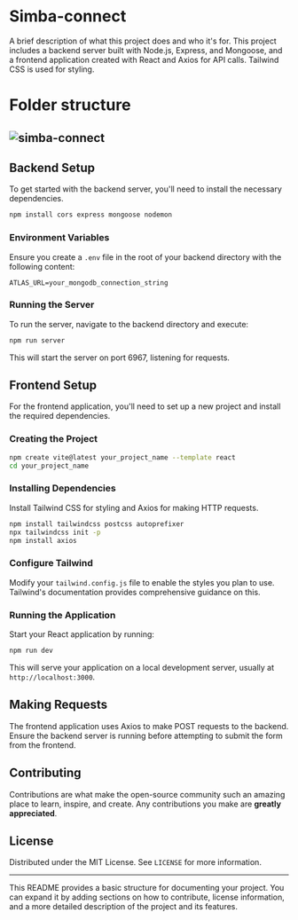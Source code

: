 # Simba-connect

A brief description of what this project does and who it's for. This project includes a backend server built with Node.js, Express, and Mongoose, and a frontend application created with React and Axios for API calls. Tailwind CSS is used for styling.
# Folder structure

## ![simba-connect](https://github.com/Sai-Dithvika/Simba_connect/assets/118179484/6964d13e-f735-41f3-9ef8-ae6d2631544d)
## Backend Setup

To get started with the backend server, you'll need to install the necessary dependencies.

```bash
npm install cors express mongoose nodemon
```

### Environment Variables

Ensure you create a `.env` file in the root of your backend directory with the following content:

```env
ATLAS_URL=your_mongodb_connection_string
```

### Running the Server

To run the server, navigate to the backend directory and execute:

```bash
npm run server
```

This will start the server on port 6967, listening for requests.

## Frontend Setup

For the frontend application, you'll need to set up a new project and install the required dependencies.

### Creating the Project

```bash
npm create vite@latest your_project_name --template react
cd your_project_name
```

### Installing Dependencies

Install Tailwind CSS for styling and Axios for making HTTP requests.

```bash
npm install tailwindcss postcss autoprefixer
npx tailwindcss init -p
npm install axios
```

### Configure Tailwind

Modify your `tailwind.config.js` file to enable the styles you plan to use. Tailwind's documentation provides comprehensive guidance on this.

### Running the Application

Start your React application by running:

```bash
npm run dev
```

This will serve your application on a local development server, usually at `http://localhost:3000`.

## Making Requests

The frontend application uses Axios to make POST requests to the backend. Ensure the backend server is running before attempting to submit the form from the frontend.

## Contributing

Contributions are what make the open-source community such an amazing place to learn, inspire, and create. Any contributions you make are **greatly appreciated**.

## License

Distributed under the MIT License. See `LICENSE` for more information.

---

This README provides a basic structure for documenting your project. You can expand it by adding sections on how to contribute, license information, and a more detailed description of the project and its features.

